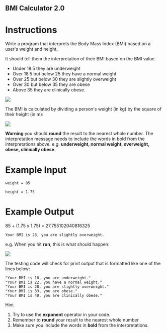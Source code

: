 ## BMI Calculator 2.0

# Instructions

Write a program that interprets the Body Mass Index (BMI) based on a user's weight and height.

It should tell them the interpretation of their BMI based on the BMI value.

- Under 18.5 they are underweight
- Over 18.5 but below 25 they have a normal weight
- Over 25 but below 30 they are slightly overweight
- Over 30 but below 35 they are obese
- Above 35 they are clinically obese.

![](https://cdn.fs.teachablecdn.com/qTOp8afxSkGfU5YGYf36)

The BMI is calculated by dividing a person's weight (in kg) by the square of their height (in m):

![](https://cdn.fs.teachablecdn.com/jKHjnLrNQjqzdz3MTMyv)

**Warning** you should **round** the result to the nearest whole number. The interpretation message needs to include the words in bold from the interpretations above. e.g. **underweight, normal weight,  overweight, obese, clinically obese**. 

# Example Input

```
weight = 85
```

```
height = 1.75
```

# Example Output

85 ÷ (1.75 x 1.75) =  27.755102040816325

```
Your BMI is 28, you are slightly overweight.
```

e.g. When you hit **run**, this is what should happen:   

![](https://cdn.fs.teachablecdn.com/mGRynIETXuVqoDk8unci)

The testing code will check for print output that is formatted like one of the lines below:

```
"Your BMI is 18, you are underweight."
"Your BMI is 22, you have a normal weight."
"Your BMI is 28, you are slightly overweight."
"Your BMI is 33, you are obese."
"Your BMI is 40, you are clinically obese."
```

Hint

1. Try to use the **exponent** operator in your code.
2. Remember to **round** your result to the nearest whole number. 
3. Make sure you include the words in **bold** from the interpretations. 